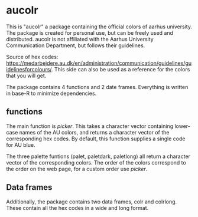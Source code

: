 # aucolr

This is "aucolr" a package containing the official colors of aarhus university.
The package is created for personal use, but can be freely used and distributed.
aucolr is not affiliated with the Aarhus University Communication Department, but follows their guidelines.


Source of hex codes: https://medarbejdere.au.dk/en/administration/communication/guidelines/guidelinesforcolours/.
This side can also be used as a reference for the colors that you will get.

The package contains 4 functions and 2 date frames. Everything is written in base-R to minimize dependencies.


## functions

The main function is *picker*. 
This takes a character vector containing lower-case names of the AU colors, and returns a character vector of the corresponding  hex codes.
By default, this function supplies a single code for AU blue.


The three palette funtions (palet, paletdark, paletlong) all return a character vector of the corresponding colors. 
The order of the colors correspond to the order on the web page, for a custom order use *picker*.

## Data frames

Additionally, the package contains two data frames, colr and colrlong. These contain all the hex codes in a wide and long format.
